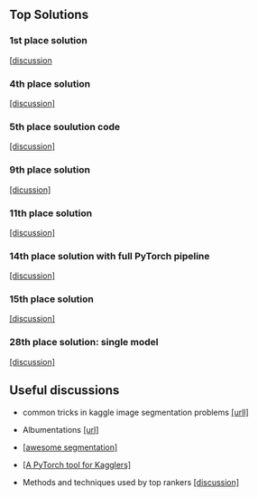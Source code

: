 


## Top Solutions

### 1st place solution

[[discussion](https://www.kaggle.com/c/tgs-salt-identification-challenge/discussion/69291)  




### 4th place solution  
[[discussion]](https://www.kaggle.com/c/tgs-salt-identification-challenge/discussion/69178)  

### 5th place soulution code
[[discussion]](https://www.kaggle.com/c/tgs-salt-identification-challenge/discussion/69051)  

### 9th place solution 
[[dicussion]](https://www.kaggle.com/c/tgs-salt-identification-challenge/discussion/69053)  

### 11th place solution  
[[discussion]](https://www.kaggle.com/c/tgs-salt-identification-challenge/discussion/69093#407128)


### 14th place solution with full PyTorch pipeline  
[[discussion]](https://www.kaggle.com/c/tgs-salt-identification-challenge/discussion/69664)


### 15th place solution 
[[discussion]](https://www.kaggle.com/c/tgs-salt-identification-challenge/discussion/69232)  

### 28th place solution: single model 
[[discussion]](https://www.kaggle.com/c/tgs-salt-identification-challenge/discussion/69274)  



## Useful discussions
- common tricks in kaggle image segmentation problems [[urll]](https://www.kaggle.com/c/tgs-salt-identification-challenge/discussion/63984)  
- Albumentations [[url]](https://www.kaggle.com/c/tgs-salt-identification-challenge/discussion/66643)  

- [[awesome segmentation]](https://github.com/mrgloom/awesome-semantic-segmentation)  
- [[A PyTorch tool for Kagglers]](https://www.kaggle.com/c/tgs-salt-identification-challenge/discussion/69073)   
- Methods and techniques used by top rankers [[discussion]](https://www.kaggle.com/c/tgs-salt-identification-challenge/discussion/69380)        



